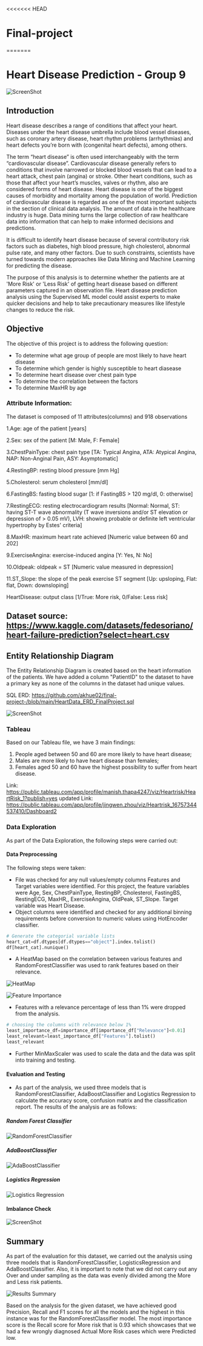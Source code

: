 

<<<<<<< HEAD
# Final-project
 
=======
# Heart Disease Prediction - Group 9


![ScreenShot](https://github.com/akhue02/final-project/blob/main/archive/human-heart-picture.jpg)

## Introduction

Heart disease describes a range of conditions that affect your heart. Diseases under the heart disease umbrella include blood vessel diseases, such as coronary artery disease, heart rhythm problems (arrhythmias) and heart defects you’re born with (congenital heart defects), among others.

The term “heart disease” is often used interchangeably with the term “cardiovascular disease”. Cardiovascular disease generally refers to conditions that involve narrowed or blocked blood vessels that can lead to a heart attack, chest pain (angina) or stroke. Other heart conditions, such as those that affect your heart’s muscles, valves or rhythm, also are considered forms of heart disease.
Heart disease is one of the biggest causes of morbidity and mortality among the population of world. Prediction of cardiovascular disease is regarded as one of the most important subjects in the section of clinical data analysis. The amount of data in the healthcare industry is huge. Data mining turns the large collection of raw healthcare data into information that can help to make informed decisions and predictions.

It is difficult to identify heart disease because of several contributory risk factors such as diabetes, high blood pressure, high cholesterol, abnormal pulse rate, and many other factors. Due to such constraints, scientists have turned towards modern approaches like Data Mining and Machine Learning for predicting the disease.

The purpose of this analysis is to determine whether the patients are at 'More Risk' or 'Less Risk' of getting heart disease based on different parameters captured in an observation file. Heart disease prediction analysis using the Supervised ML model could assist experts to make quicker decisions and help to take precautionary measures like lifestyle changes to reduce the risk.
 
## Objective

The objective of this project is to address the following question:

- To determine what age group of people are most likely to have heart disease
- To determine which gender is highly susceptible to heart diasease
- To determine heart disease over chest pain type
- To determine the correlation between the factors
- To determine MaxHR by age

### Attribute Information: 

The dataset is composed of 11 attributes(columns) and 918 observations

1.Age: age of the patient [years]

2.Sex: sex of the patient [M: Male, F: Female]

3.ChestPainType: chest pain type [TA: Typical Angina, ATA: Atypical Angina, NAP: Non-Anginal Pain, ASY: Asymptomatic]

4.RestingBP: resting blood pressure [mm Hg]

5.Cholesterol: serum cholesterol [mm/dl]

6.FastingBS: fasting blood sugar [1: if FastingBS > 120 mg/dl, 0: otherwise]

7.RestingECG: resting electrocardiogram results [Normal: Normal, ST: having ST-T wave abnormality (T wave inversions and/or ST elevation or depression of > 0.05 mV), LVH: showing probable or definite left ventricular hypertrophy by Estes' criteria]

8.MaxHR: maximum heart rate achieved [Numeric value between 60 and 202]

9.ExerciseAngina: exercise-induced angina [Y: Yes, N: No]

10.Oldpeak: oldpeak = ST [Numeric value measured in depression]

11.ST_Slope: the slope of the peak exercise ST segment [Up: upsloping, Flat: flat, Down: downsloping]

HeartDisease: output class [1/True: More risk, 0/False: Less risk]

## Dataset source: https://www.kaggle.com/datasets/fedesoriano/heart-failure-prediction?select=heart.csv

## Entity Relationship Diagram

The Entity Relationship Diagram is created based on the heart information of the patients. We have added a column "PatientID" to the dataset to have a primary key as none of the columns in the dataset had unique values. 

SQL ERD: https://github.com/akhue02/final-project-/blob/main/HeartData_ERD_FinalProject.sql


![ScreenShot](https://github.com/akhue02/final-project/blob/main/ERD_PostgreSQL_Snapshot.png)


### Tableau 

Based on our Tableau file, we have 3 main findings: 
1. People aged between 50 and 60 are more likely to have heart disease; 
2. Males are more likely to have heart disease than females; 
3. Females aged 50 and 60 have the highest possibility to suffer from heart disease.

Link: https://public.tableau.com/app/profile/manish.thapa4247/viz/Heartrisk/HeartRisk_1?publish=yes
updated Link: https://public.tableau.com/app/profile/jingwen.zhou/viz/Heartrisk_16757344537410/Dashboard2

### Data Exploration

As part of the Data Exploration, the following steps were carried out:

#### Data Preprocessing
  The following steps were taken:
  * File was checked for any null values/empty columns
   Features and Target variables were identified. For this project, the feature variables were Age, Sex, ChestPainType, RestingBP, Cholesterol, FastingBS, RestingECG, MaxHR,, ExerciseAngina, OldPeak, ST_Slope. Target variable was Heart Disease.
  * Object columns were identified and checked for any additional binning  requirements before conversion to numeric values using HotEncoder classifier.

   ```python
   # Generate the categorial variable lists
heart_cat=df.dtypes[df.dtypes=="object"].index.tolist()
df[heart_cat].nunique()
  ``` 

  * A HeatMap based on the correlation between various features and RandomForestClassifier was used to rank features based on their relevance. 

 ![HeatMap](https://github.com/akhue02/final-project-/blob/main/archive/HeatMap_feature.png)

 ![Feature Importance](https://github.com/akhue02/final-project-/blob/main/archive/Feature_relevance.png)

 * Features with a relevance percentage of less than 1% were dropped from the analysis. 

 ```python
# choosing the columns with relevance below 1%
least_importance_df=importance_df[importance_df["Relevance"]<0.01]
least_relevant=least_importance_df["Features"].tolist()
least_relevant
 ```

 * Further MinMaxScaler was used to scale the data and the data was split into training and testing. 


#### Evaluation and Testing

  * As part of the analysis, we used three models that is RandomForestClassifier, AdaBoostClassifier and Logistics Regression to calculate the accuracy score, confusion matrix and the classification report. The results of the analysis are as follows:

##### Random Forest Classifier
 
![RandomForestClassifier](https://github.com/akhue02/final-project/blob/main/archive/Random_Forest.png)

##### AdaBoostClassifier

![AdaBoostClassifier](https://github.com/akhue02/final-project/blob/main/archive/AdaBoostClassifier.png)

##### Logistics Regression

![Logistics Regression](https://github.com/akhue02/final-project/blob/main/archive/LogisticsRegression.png)

#### Imbalance Check

![ScreenShot](https://github.com/akhue02/final-project/blob/main/archive/data%20imbalance%20check.png)



 ## Summary

 As part of the evaluation for this dataset, we carried out the analysis using three models that is RandomForestClassifier, LogisticsRegression and AdaBoostClassifier. Also, it is important to note that we did not carry out any Over and under sampling as the data was evenly divided among the More and Less risk patients. 
 
 ![Results Summary](https://github.com/akhue02/final-project/blob/main/archive/Overall_summary.png)

 Based on the analysis for the given dataset, we have achieved good Precision, Recall and F1 scores for all the models and the highest in this instance was for the RandomForestClassifier model. The most importance score is the Recall score for More risk that is 0.93 which showcases that we had a few wrongly diagnosed Actual More Risk cases which were Predicted low.
 

